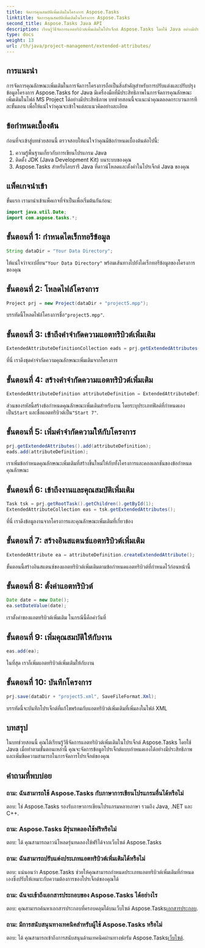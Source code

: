 ```yaml
---
title: จัดการคุณสมบัติเพิ่มเติมในโครงการ Aspose.Tasks
linktitle: จัดการคุณสมบัติเพิ่มเติมในโครงการ Aspose.Tasks
second_title: Aspose.Tasks Java API
description: เรียนรู้วิธีจัดการแอตทริบิวต์เพิ่มเติมในโปรเจ็กต์ Aspose.Tasks โดยใช้ Java อย่างมีประสิทธิภาพ คำแนะนำทีละขั้นตอนเพื่อการจัดการโครงการที่มีประสิทธิภาพ
type: docs
weight: 13
url: /th/java/project-management/extended-attributes/
---
```

## การแนะนำ
การจัดการคุณลักษณะเพิ่มเติมในการจัดการโครงการถือเป็นสิ่งสำคัญสำหรับการปรับแต่งและปรับปรุงข้อมูลโครงการ Aspose.Tasks for Java มีเครื่องมือที่มีประสิทธิภาพในการจัดการคุณลักษณะเพิ่มเติมในไฟล์ MS Project ได้อย่างมีประสิทธิภาพ บทช่วยสอนนี้จะแนะนำคุณตลอดกระบวนการทีละขั้นตอน เพื่อให้แน่ใจว่าคุณจะเข้าใจแต่ละแนวคิดอย่างละเอียด
## ข้อกำหนดเบื้องต้น
ก่อนที่จะเข้าสู่บทช่วยสอนนี้ ตรวจสอบให้แน่ใจว่าคุณมีข้อกำหนดเบื้องต้นต่อไปนี้:
1. ความรู้พื้นฐานเกี่ยวกับการเขียนโปรแกรม Java
2. ติดตั้ง JDK (Java Development Kit) บนระบบของคุณ
3. Aspose.Tasks สำหรับไลบรารี Java ที่ดาวน์โหลดและตั้งค่าในโปรเจ็กต์ Java ของคุณ
## แพ็คเกจนำเข้า
ขั้นแรก เรามานำเข้าแพ็คเกจที่จำเป็นเพื่อเริ่มต้นกันก่อน:
```java
import java.util.Date;
import com.aspose.tasks.*;
```
## ขั้นตอนที่ 1: กำหนดไดเร็กทอรีข้อมูล
```java
String dataDir = "Your Data Directory";
```
 ให้แน่ใจว่าจะเปลี่ยน`"Your Data Directory"` พร้อมเส้นทางไปยังไดเร็กทอรีข้อมูลของโครงการของคุณ
## ขั้นตอนที่ 2: โหลดไฟล์โครงการ
```java
Project prj = new Project(dataDir + "project5.mpp");
```
 บรรทัดนี้โหลดไฟล์โครงการชื่อ`"project5.mpp"`.
## ขั้นตอนที่ 3: เข้าถึงคำจำกัดความแอตทริบิวต์เพิ่มเติม
```java
ExtendedAttributeDefinitionCollection eads = prj.getExtendedAttributes();
```
ที่นี่ เราดึงชุดคำจำกัดความคุณลักษณะเพิ่มเติมจากโครงการ
## ขั้นตอนที่ 4: สร้างคำจำกัดความแอตทริบิวต์เพิ่มเติม
```java
ExtendedAttributeDefinition attributeDefinition = ExtendedAttributeDefinition.createTaskDefinition(CustomFieldType.Start, ExtendedAttributeTask.Start7, "Start 7");
```
 ส่วนของรหัสนี้สร้างข้อกำหนดคุณลักษณะเพิ่มเติมสำหรับงาน โดยระบุประเภทฟิลด์ที่กำหนดเองเป็น`Start` และชื่อแอตทริบิวต์เป็น`"Start 7"`.
## ขั้นตอนที่ 5: เพิ่มคำจำกัดความให้กับโครงการ
```java
prj.getExtendedAttributes().add(attributeDefinition);
eads.add(attributeDefinition);
```
เราเพิ่มข้อกำหนดคุณลักษณะเพิ่มเติมที่สร้างขึ้นใหม่ให้กับทั้งโครงการและคอลเลกชันของข้อกำหนดคุณลักษณะ
## ขั้นตอนที่ 6: เข้าถึงงานและคุณสมบัติเพิ่มเติม
```java
Task tsk = prj.getRootTask().getChildren().getById(1);
ExtendedAttributeCollection eas = tsk.getExtendedAttributes();
```
ที่นี่ เราดึงข้อมูลงานจากโครงการและคุณลักษณะเพิ่มเติมที่เกี่ยวข้อง
## ขั้นตอนที่ 7: สร้างอินสแตนซ์แอตทริบิวต์เพิ่มเติม
```java
ExtendedAttribute ea = attributeDefinition.createExtendedAttribute();
```
ขั้นตอนนี้สร้างอินสแตนซ์ของแอตทริบิวต์เพิ่มเติมตามข้อกำหนดแอตทริบิวต์ที่กำหนดไว้ก่อนหน้านี้
## ขั้นตอนที่ 8: ตั้งค่าแอตทริบิวต์
```java
Date date = new Date();
ea.setDateValue(date);
```
เราตั้งค่าของแอตทริบิวต์เพิ่มเติม ในกรณีนี้คือค่าวันที่
## ขั้นตอนที่ 9: เพิ่มคุณสมบัติให้กับงาน
```java
eas.add(ea);
```
ในที่สุด เราก็เพิ่มแอตทริบิวต์เพิ่มเติมให้กับงาน
## ขั้นตอนที่ 10: บันทึกโครงการ
```java
prj.save(dataDir + "project5.xml", SaveFileFormat.Xml);
```
บรรทัดนี้จะบันทึกโปรเจ็กต์ที่แก้ไขพร้อมกับแอตทริบิวต์เพิ่มเติมที่เพิ่มลงในไฟล์ XML
## บทสรุป
ในบทช่วยสอนนี้ คุณได้เรียนรู้วิธีจัดการแอตทริบิวต์เพิ่มเติมในโปรเจ็กต์ Aspose.Tasks โดยใช้ Java เมื่อทำตามขั้นตอนเหล่านี้ คุณจะจัดการข้อมูลโปรเจ็กต์แบบกำหนดเองได้อย่างมีประสิทธิภาพ และเพิ่มขีดความสามารถในการจัดการโปรเจ็กต์ของคุณ
## คำถามที่พบบ่อย
### ถาม: ฉันสามารถใช้ Aspose.Tasks กับภาษาการเขียนโปรแกรมอื่นได้หรือไม่
ตอบ: ใช่ Aspose.Tasks รองรับภาษาการเขียนโปรแกรมหลายภาษา รวมถึง Java, .NET และ C++.
### ถาม: Aspose.Tasks มีรุ่นทดลองใช้ฟรีหรือไม่
ตอบ: ได้ คุณสามารถดาวน์โหลดรุ่นทดลองใช้ฟรีได้จากเว็บไซต์ Aspose.Tasks
### ถาม: ฉันสามารถปรับแต่งประเภทแอตทริบิวต์เพิ่มเติมได้หรือไม่
ตอบ: แน่นอนว่า Aspose.Tasks ช่วยให้คุณสามารถกำหนดประเภทแอตทริบิวต์เพิ่มเติมที่กำหนดเองซึ่งปรับให้เหมาะกับความต้องการของโปรเจ็กต์ของคุณได้
### ถาม: ฉันจะเข้าถึงเอกสารประกอบของ Aspose.Tasks ได้อย่างไร
 ตอบ: คุณสามารถค้นหาเอกสารประกอบที่ครอบคลุมได้บนเว็บไซต์ Aspose.Tasks[เอกสารประกอบ](https://reference.aspose.com/tasks/java/).
### ถาม: มีการสนับสนุนทางเทคนิคสำหรับผู้ใช้ Aspose.Tasks หรือไม่
 ตอบ: ได้ คุณสามารถเข้าถึงการสนับสนุนด้านเทคนิคผ่านทางฟอรัม Aspose.Tasks[เว็บไซต์](https://forum.aspose.com/c/tasks/15).